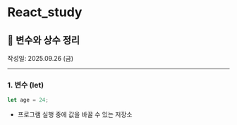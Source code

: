 # React_study

## 📘 변수와 상수 정리
작성일: 2025.09.26 (금)

---

### 1. 변수 (let)
```javascript
let age = 24;
```
- 프로그램 실행 중에 값을 바꿀 수 있는 저장소
